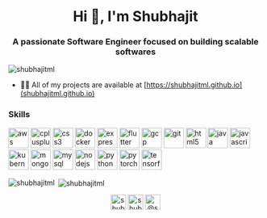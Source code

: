 <h1 align="center">Hi 👋, I'm Shubhajit</h1>
<h3 align="center">A passionate Software Engineer focused on building scalable softwares</h3>

<p align="left"> <img src="https://komarev.com/ghpvc/?username=shubhajitml" alt="shubhajitml" /> </p>

- 👨‍💻 All of my projects are available at [https://shubhajitml.github.io](shubhajitml.github.io)

### Skills

<p align="left"><img src="https://devicons.github.io/devicon/devicon.git/icons/amazonwebservices/amazonwebservices-original-wordmark.svg" alt="aws" width="40" height="40"/> <img src="https://devicons.github.io/devicon/devicon.git/icons/cplusplus/cplusplus-original.svg" alt="cplusplus" width="40" height="40"/> <img src="https://devicons.github.io/devicon/devicon.git/icons/css3/css3-original-wordmark.svg" alt="css3" width="40" height="40"/> <img src="https://devicons.github.io/devicon/devicon.git/icons/docker/docker-original-wordmark.svg" alt="docker" width="40" height="40"/> <img src="https://devicons.github.io/devicon/devicon.git/icons/express/express-original-wordmark.svg" alt="express" width="40" height="40"/> <img src="https://www.vectorlogo.zone/logos/flutterio/flutterio-icon.svg" alt="flutter" width="40" height="40"/> <img src="https://www.vectorlogo.zone/logos/google_cloud/google_cloud-icon.svg" alt="gcp" width="40" height="40"/> <img src="https://www.vectorlogo.zone/logos/git-scm/git-scm-icon.svg" alt="git" width="40" height="40"/> <img src="https://devicons.github.io/devicon/devicon.git/icons/html5/html5-original-wordmark.svg" alt="html5" width="40" height="40"/> <img src="https://devicons.github.io/devicon/devicon.git/icons/java/java-original-wordmark.svg" alt="java" width="40" height="40"/> <img src="https://devicons.github.io/devicon/devicon.git/icons/javascript/javascript-original.svg" alt="javascript" width="40" height="40"/> <img src="https://www.vectorlogo.zone/logos/kubernetes/kubernetes-icon.svg" alt="kubernetes" width="40" height="40"/> <img src="https://devicons.github.io/devicon/devicon.git/icons/mongodb/mongodb-original-wordmark.svg" alt="mongodb" width="40" height="40"/> <img src="https://devicons.github.io/devicon/devicon.git/icons/mysql/mysql-original-wordmark.svg" alt="mysql" width="40" height="40"/> <img src="https://devicons.github.io/devicon/devicon.git/icons/nodejs/nodejs-original-wordmark.svg" alt="nodejs" width="40" height="40"/> <img src="https://devicons.github.io/devicon/devicon.git/icons/python/python-original.svg" alt="python" width="40" height="40"/> <img src="https://www.vectorlogo.zone/logos/pytorch/pytorch-icon.svg" alt="pytorch" width="40" height="40"/> <img src="https://www.vectorlogo.zone/logos/tensorflow/tensorflow-icon.svg" alt="tensorflow" width="40" height="40"/></p><p><img align="left" src="https://github-readme-stats.vercel.app/api/top-langs/?username=shubhajitml&layout=compact&hide=html" alt="shubhajitml" /></p>

<p>&nbsp;<img align="center" src="https://github-readme-stats.vercel.app/api?username=shubhajitml&show_icons=true" alt="shubhajitml" /></p>

<p align="center">
<a href="https://twitter.com/shubhajitds" target="blank"><img align="center" src="https://cdn.jsdelivr.net/npm/simple-icons@3.0.1/icons/twitter.svg" alt="shubhajitds" height="30" width="30" /></a>
<a href="https://linkedin.com/in/shubhajitml" target="blank"><img align="center" src="https://cdn.jsdelivr.net/npm/simple-icons@3.0.1/icons/linkedin.svg" alt="shubhajitml" height="30" width="30" /></a>
<a href="https://medium.com/@shubhajitml" target="blank"><img align="center" src="https://cdn.jsdelivr.net/npm/simple-icons@3.0.1/icons/medium.svg" alt="@shubhajitml" height="30" width="30" /></a>
</p>
